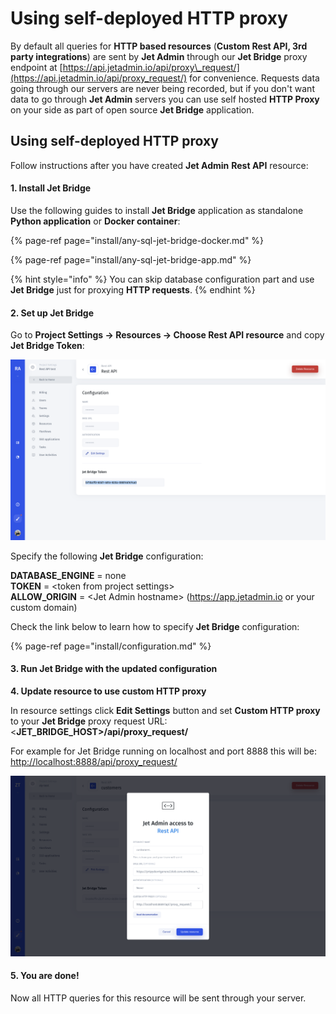 # Using self-deployed HTTP proxy

By default all queries for **HTTP based resources** \(**Custom Rest API, 3rd party integrations**\) are sent by **Jet Admin** through our **Jet Bridge** proxy endpoint at [https://api.jetadmin.io/api/proxy\_request/](https://api.jetadmin.io/api/proxy_request/) for convenience. Requests data going through our servers are never being recorded, but if you don't want data to go through **Jet Admin** servers you can use self hosted **HTTP Proxy** on your side as part of open source **Jet Bridge** application.

## Using self-deployed HTTP proxy

Follow instructions after you have created **Jet Admin** **Rest API** resource:

#### 1. Install Jet Bridge

Use the following guides to install **Jet Bridge** application as standalone **Python application** or **Docker container**:

{% page-ref page="install/any-sql-jet-bridge-docker.md" %}

{% page-ref page="install/any-sql-jet-bridge-app.md" %}

{% hint style="info" %}
You can skip database configuration part and use **Jet Bridge** just for proxying **HTTP requests**.
{% endhint %}

#### 2. Set up Jet Bridge

Go to **Project Settings -&gt; Resources -&gt; Choose Rest API resource** and copy **Jet Bridge Token**:

![](../.gitbook/assets/image%20%28340%29.png)

Specify the following **Jet Bridge** configuration:

**DATABASE\_ENGINE** = none  
**TOKEN** = &lt;token from project settings&gt;  
**ALLOW\_ORIGIN** = &lt;Jet Admin hostname&gt; \(https://app.jetadmin.io or your custom domain\)

Check the link below to learn how to specify **Jet Bridge** configuration:

{% page-ref page="install/configuration.md" %}

#### 3. Run Jet Bridge with the updated configuration

**4. Update resource to use custom HTTP proxy**

In resource settings click **Edit Settings** button and set **Custom HTTP proxy** to your **Jet Bridge** proxy request URL:  
&lt;**JET\_BRIDGE\_HOST&gt;/api/proxy\_request/**

For example for Jet Bridge running on localhost and port 8888 this will be:   
[http://localhost:8888/api/proxy\_request/](http://localhost:8888/api/proxy_request/)

![](../.gitbook/assets/image%20%28341%29.png)

#### 5. You are done!

Now all HTTP queries for this resource will be sent through your server.


